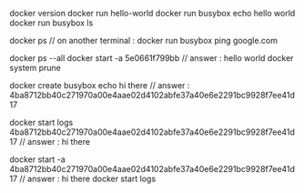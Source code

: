 docker version
docker run hello-world
docker run busybox echo hello world
docker run busybox ls

docker ps
// on another terminal :
docker run busybox ping google.com

docker ps --all
docker start -a 5e0661f799bb
// answer : hello world
docker system prune

docker create busybox echo hi there
// answer : 4ba8712bb40c271970a00e4aae02d4102abfe37a40e6e2291bc9928f7ee41d17

docker start logs 4ba8712bb40c271970a00e4aae02d4102abfe37a40e6e2291bc9928f7ee41d17
// answer : hi there

docker start -a 4ba8712bb40c271970a00e4aae02d4102abfe37a40e6e2291bc9928f7ee41d17
// answer : hi there
docker start logs
